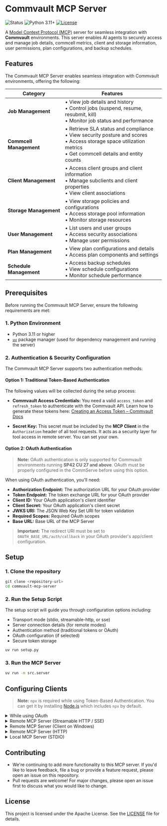 # Commvault MCP Server

![Status](https://img.shields.io/badge/status-active-brightgreen)
![Python 3.11+](https://img.shields.io/badge/python-3.11%2B-blue)
[![License](https://img.shields.io/badge/License-Apache_2.0-red.svg)](https://opensource.org/licenses/Apache-2.0)

A [Model Context Protocol (MCP)](https://modelcontextprotocol.org/) server for seamless integration with **Commvault** environments. This server enables AI agents to securely access and manage job details, commcell metrics, client and storage information, user permissions, plan configurations, and backup schedules.


## Features

The Commvault MCP Server enables seamless integration with Commvault environments, offering the following:

| Category | Features |
|----------|----------|
| **Job Management** | • View job details and history<br>• Control jobs (suspend, resume, resubmit, kill)<br>• Monitor job status and performance |
| **Commcell Management** | • Retrieve SLA status and compliance<br>• View security posture and scores<br>• Access storage space utilization metrics<br>• Get commcell details and entity counts |
| **Client Management** | • Access client groups and client information<br>• Manage subclients and client properties<br>• View client associations |
| **Storage Management** | • View storage policies and configurations<br>• Access storage pool information<br>• Monitor storage resources |
| **User Management** | • List users and user groups<br>• Access security associations<br>• Manage user permissions |
| **Plan Management** | • View plan configurations and details<br>• Access plan components and settings |
| **Schedule Management** | • Access backup schedules<br>• View schedule configurations<br>• Monitor schedule performance |


## Prerequisites

Before running the Commvault MCP Server, ensure the following requirements are met:

### 1. Python Environment

* Python 3.11 or higher
* [`uv`](https://github.com/astral-sh/uv) package manager (used for dependency management and running the server)

### 2. Authentication & Security Configuration

The Commvault MCP Server supports two authentication methods:

#### Option 1: Traditional Token-Based Authentication

The following values will be collected during the setup process:

* **Commvault Access Credentials:**
  You need a valid `access_token` and `refresh_token` to authenticate with the Commvault API.
  Learn how to generate these tokens here: [Creating an Access Token – Commvault Docs](https://documentation.commvault.com/11.38/expert/creating_access_token.html)
  
* **Secret Key:**
  This secret must be included by the **MCP Client** in the `Authorization` header of all tool requests.
  It acts as a security layer for tool access in remote server. You can set your own.

#### Option 2: OAuth Authentication

> **Note:** OAuth authentication is only supported for Commvault environments running **SP42 CU 27 and above**.
> OAuth must be properly configured in the CommServe before using this option.

When using OAuth authentication, you'll need:

* **Authorization Endpoint:** The authorization URL for your OAuth provider
* **Token Endpoint:** The token exchange URL for your OAuth provider  
* **Client ID:** Your OAuth application's client identifier
* **Client Secret:** Your OAuth application's client secret
* **JWKS URI:** The JSON Web Key Set URI for token validation
* **Required Scopes:** Required OAuth scopes
* **Base URL:** Base URL of the MCP Server

> **Important:** The redirect URI must be set to `OAUTH_BASE_URL/auth/callback` in your OAuth provider's app/client configuration.


## Setup

### 1. Clone the repository

```bash
git clone <repository-url>
cd commvault-mcp-server
```

### 2. Run the Setup Script

The setup script will guide you through configuration options including:
- Transport mode (stdio, streamable-http, or sse)
- Server connection details (for remote modes)
- Authentication method (traditional tokens or OAuth)
- OAuth configuration (if selected)
- Secure token storage

```bash
uv run setup.py
```

### 3. Run the MCP Server

```bash
uv run -m src.server
```

## Configuring Clients

> **Note:** `npx` is required while using Token-Based Authentication. You can get it by installing [Node.js](https://nodejs.org/) which includes `npx` by default.

<details>
<summary>While using OAuth</summary>

Refer to your AI client’s documentation for integration steps. For example, Claude requires specifying a server name and the MCP server URL in its connector configuration.

</details>

<details>
<summary>Remote MCP Server (Streamable HTTP / SSE)</summary>

```json
{
  "mcpServers": {
    "Commvault": {
      "command": "npx",
      "args": ["mcp-remote", "HOST:PORT/mcp", "--header", "Authorization: <secret stored in server keyring>"]
    }
  }
}

```
</details>

<details>
<summary>Remote MCP Server (Client on Windows)</summary>

```json
{
  "mcpServers": {
    "Commvault": {
      "command": "cmd",
      "args": ["/c", "npx", "mcp-remote", "HOST:PORT/mcp", "--header", "Authorization: <secret stored in server keyring>"]
    }
  }
}

```
</details>

<details>
<summary>Remote MCP Server (HTTP)</summary>

```json
{
  "mcpServers": {
    "Commvault": {
      "command": "npx",
      "args": ["mcp-remote", "HOST:PORT/mcp", "--header", "Authorization: <secret stored in server keyring>", "--allow-http"]
    }
  }
}

```
</details>

<details>
<summary>Local MCP Server (STDIO)</summary>

```json
{
  "mcpServers": {
    "Commvault": {
      "command": "C:\\YOUR\\PATH\\TO\\commvault-mcp-server\\.venv\\bin\\python",
      "args": [
        "C:\\YOUR\\PATH\\TO\\commvault-mcp-server\\src\\server.py"
      ]
    }
  }
}


```
</details>

## Contributing

- We're continuing to add more functionality to this MCP server. If you'd like to leave feedback, file a bug or provide a feature request, please open an issue on this repository.
- Pull requests are welcome! For major changes, please open an issue first to discuss what you would like to change.

## License

This project is licensed under the Apache License. See the [LICENSE](./LICENSE) file for details.


